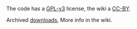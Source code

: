 The code has a [GPL-v3](http://www.gnu.org/licenses/gpl.html) license, 
the wiki a [CC-BY](http://creativecommons.org/licenses/by/3.0/).

Archived [downloads](http://web.archive.org/web/20150315180125/https://code.google.com/p/gedcom2sem/downloads/list?can=1&q=&colspec=Filename+Summary+Uploaded+ReleaseDate+Size+DownloadCount),
More info in the wiki.